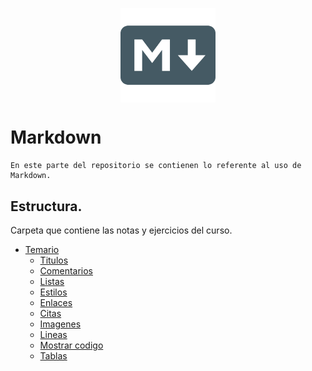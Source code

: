 <img 
    style="display: block; 
           margin-left: auto;
           margin-right: auto;
           width: 30%;"
    src="temas/img/markdown.png" 
    alt="Our logo">
</img>

# Markdown

    En este parte del repositorio se contienen lo referente al uso de Markdown. 

## Estructura.
    
Carpeta que contiene las notas y ejercicios del curso.

+ [Temario](temas-code)
    * [Titulos](temas/titulos.md)
    * [Comentarios](temas/comentarios.md)
    * [Listas](temas/listas.md)
    * [Estilos](temas/estilos.md)
    * [Enlaces](temas/enlaces.md)
    * [Citas](temas/citas.md)
    * [Imagenes](temas/imagenes.md)
    * [Lineas](temas/lineas-divisoras.md)
    * [Mostrar codigo](temas/mostrar-codigo.md)
    * [Tablas](temas/tablas.md)
